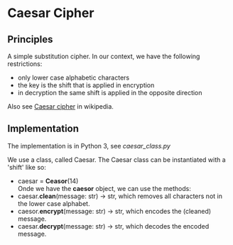 # Caesar Cipher
## Principles
A simple substitution cipher. In our context, we have the following restrictions:
* only lower case alphabetic characters
* the key is the shift that is applied in encryption
* in decryption the same shift is applied in the opposite direction  

Also see [Caesar cipher](https://en.wikipedia.org/wiki/Caesar_cipher) in wikipedia.  

## Implementation
The implementation is in Python 3, see *caesar_class.py*  

We use a class, called Caesar. 
The Caesar class can be instantiated with a 'shift' like so:
* caesar = __Ceasor__(14)  
Onde we have the __caesor__ object, we can use the methods:
* caesar.__clean__(message: str) -> str, which removes all characters not in the lower case alphabet.
* caesor.__encrypt__(message: str) -> str, which encodes the (cleaned) message.
* caesar.__decrypt__(message: str) -> str, which decodes the encoded message.  






